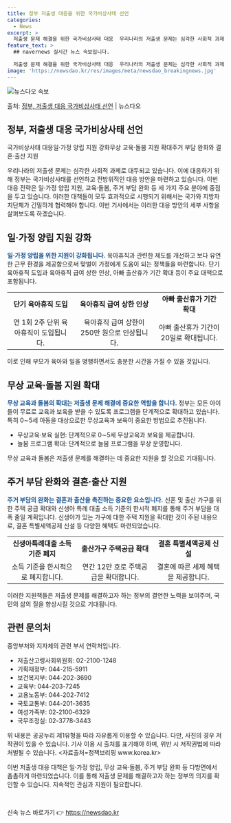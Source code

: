 ```yaml
---
title: 정부 저출생 대응을 위한 국가비상사태 선언
categories:
  - News
excerpt: >
  저출생 문제 해결을 위한 국가비상사태 대응  우리나라의 저출생 문제는 심각한 사회적 과제로 대두되고 있습니다…
feature_text: >
  ## navernews 실시간 뉴스 속보입니다.

  저출생 문제 해결을 위한 국가비상사태 대응  우리나라의 저출생 문제는 심각한 사회적 과제로 대두되고 있습니다…
image: 'https://newsdao.kr/res/images/meta/newsdao_breakingnews.jpg'
---
```


![뉴스다오 속보](https://newsdao.kr/res/images/meta/newsdao_breakingnews.jpg)

<p>출처: <a href="https://newsdao.kr/4323" rel="dofollow">정부, 저출생 대응 국가비상사태 선언</a> | 뉴스다오</p>

<h2 data-ke-size="size26">정부, 저출생 대응 국가비상사태 선언</h2>
국가비상사태 대응일·가정 양립 지원 강화무상 교육·돌봄 지원 확대주거 부담 완화와 결혼·출산 지원

<p data-ke-size="size16">우리나라의 저출생 문제는 심각한 사회적 과제로 대두되고 있습니다. 이에 대응하기 위해 정부는 국가비상사태를 선언하고 전방위적인 대응 방안을 마련하고 있습니다. 이번 대응 전략은 일·가정 양립 지원, 교육·돌봄, 주거 부담 완화 등 세 가지 주요 분야에 중점을 두고 있습니다. 이러한 대책들이 모두 효과적으로 시행되기 위해서는 국가와 지방자치단체가 긴밀하게 협력해야 합니다. 이번 기사에서는 이러한 대응 방안의 세부 사항을 살펴보도록 하겠습니다.</p>

<h2 data-ke-size="size24">일·가정 양립 지원 강화</h2>
<b><span style="color: #1a5490;">일·가정 양립을 위한 지원이 강화됩니다.</span></b>
육아휴직과 관련한 제도를 개선하고 보다 유연한 근무 환경을 제공함으로써 맞벌이 가정에게 도움이 되는 정책들을 마련합니다. 단기 육아휴직 도입과 육아휴직 급여 상한 인상, 아빠 출산휴가 기간 확대 등이 주요 대책으로 포함됩니다.

<table>
	<tr>
		<td style="text-align: center; height: 17px;"><b>단기 육아휴직 도입</b></td>
		<td style="text-align: center; height: 17px;"><b>육아휴직 급여 상한 인상</b></td>
		<td style="text-align: center; height: 17px;"><b>아빠 출산휴가 기간 확대</b></td>
	</tr>
	<tr>
		<td style="text-align: center; height: 17px;">연 1회 2주 단위 육아휴직이 도입됩니다.</td>
		<td style="text-align: center; height: 17px;">육아휴직 급여 상한이 250만 원으로 인상됩니다.</td>
		<td style="text-align: center; height: 17px;">아빠 출산휴가 기간이 20일로 확대됩니다.</td>
	</tr>
</table>

<p data-ke-size="size16">이로 인해 부모가 육아와 일을 병행하면서도 충분한 시간을 가질 수 있을 것입니다.</p>

<h2 data-ke-size="size24">무상 교육·돌봄 지원 확대</h2>
<b><span style="color: #1a5490;">무상 교육과 돌봄의 확대는 저출생 문제 해결에 중요한 역할을 합니다.</span></b>
정부는 모든 아이들이 무료로 교육과 보육을 받을 수 있도록 프로그램을 단계적으로 확대하고 있습니다. 특히 0∼5세 아동을 대상으로한 무상교육과 보육이 중요한 방법으로 추진됩니다.

<ul>
	<li>무상교육·보육 실현: 단계적으로 0∼5세 무상교육과 보육을 제공합니다.</li>
	<li>늘봄 프로그램 확대: 단계적으로 늘봄 프로그램을 무상 운영합니다.</li>
</ul>

<p data-ke-size="size16">무상 교육과 돌봄은 저출생 문제를 해결하는 데 중요한 지원을 할 것으로 기대됩니다.</p>

<h2 data-ke-size="size24">주거 부담 완화와 결혼·출산 지원</h2>
<b><span style="color: #1a5490;">주거 부담의 완화는 결혼과 출산을 촉진하는 중요한 요소입니다.</span></b>
신혼 및 출산 가구를 위한 주택 공급 확대와 신생아 특례 대출 소득 기준의 한시적 폐지를 통해 주거 부담을 대폭 줄일 계획입니다. 신생아가 있는 가구에 대한 주택 지원을 확대한 것이 주된 내용으로, 결혼 특별세액공제 신설 등 다양한 혜택도 마련되었습니다.

<table>
	<tr>
		<td style="text-align: center; height: 17px;"><b>신생아특례대출 소득기준 폐지</b></td>
		<td style="text-align: center; height: 17px;"><b>출산가구 주택공급 확대</b></td>
		<td style="text-align: center; height: 17px;"><b>결혼 특별세액공제 신설</b></td>
	</tr>
	<tr>
		<td style="text-align: center; height: 17px;">소득 기준을 한시적으로 폐지합니다.</td>
		<td style="text-align: center; height: 17px;">연간 12만 호로 주택공급을 확대합니다.</td>
		<td style="text-align: center; height: 17px;">결혼에 따른 세제 혜택을 제공합니다.</td>
	</tr>
</table>

<p data-ke-size="size16">이러한 지원책들은 저출생 문제를 해결하고자 하는 정부의 결연한 노력을 보여주며, 국민의 삶의 질을 향상시킬 것으로 기대됩니다.</p>

<h2 data-ke-size="size24">관련 문의처</h2>
중앙부처와 지자체의 관련 부서 연락처입니다.
<ul>
	<li>저출산고령사회위원회: 02-2100-1248</li>
	<li>기획재정부: 044-215-5911</li>
	<li>보건복지부: 044-202-3690</li>
	<li>교육부: 044-203-7245</li>
	<li>고용노동부: 044-202-7412</li>
	<li>국토교통부: 044-201-3635</li>
	<li>여성가족부: 02-2100-6329</li>
	<li>국무조정실: 02-3778-3443</li>
</ul>

<p data-ke-size="size16">위 내용은 공공누리 제1유형을 따라 자유롭게 이용할 수 있습니다. 다만, 사진의 경우 저작권이 있을 수 있습니다. 기사 이용 시 출처를 표기해야 하며, 위반 시 저작권법에 따라 처벌될 수 있습니다. <자료출처=정책브리핑 www.korea.kr></p>

<p data-ke-size="size16">이번 저출생 대응 대책은 일·가정 양립, 무상 교육·돌봄, 주거 부담 완화 등 다방면에서 촘촘하게 마련되었습니다. 이를 통해 저출생 문제를 해결하고자 하는 정부의 의지를 확인할 수 있습니다. 지속적인 관심과 지원이 필요합니다.</p>

<p data-ke-size="size16">&nbsp;</p> 

신속 뉴스 바로가기 👉 <a href="https://newsdao.kr" rel="dofollow">https://newsdao.kr</a>


